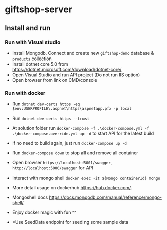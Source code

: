# giftshop-server

## Install and run

### Run with Visual studio
- Install Mongodb. Connect and create new `giftshop-demo` database & `products` collection
- Install dotnet core 5.0 from https://dotnet.microsoft.com/download/dotnet-core/
- Open Visual Studio and run API project (Do not run IIS option)
- Open browser from link on CMD/console

### Run with docker
- Run `dotnet dev-certs https -eq $env:USERPROFILE\.aspnet\https\aspnetapp.pfx -p local`
- Run `dotnet dev-certs https --trust`
- At solution folder run `docker-compose -f .\docker-compose.yml -f .\docker-compose.override.yml up -d` to start API for the latest build
- If no need to build again, just run `docker-compose up -d`
- Run `docker-compose down` to stop all and remove all container
- Open browser `https://localhost:5001/swagger`, `http://localhost:5000/swagger` for API
- Interact with mongo shell `docker exec -it ${Mongo containerId} mongo`
- More detail usage on dockerhub https://hub.docker.com/.
- Mongoshell docs https://docs.mongodb.com/manual/reference/mongo-shell/

- Enjoy docker magic with fun ^^
- *Use SeedData endpoint for seeding some sample data
